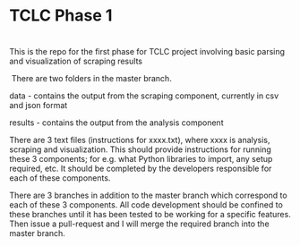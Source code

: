 # TCLC Phase 1
#
This is the repo for the first phase for TCLC project
involving basic parsing and visualization of scraping results

 There are two folders in the master branch.   
 
 data - contains the output from the scraping component, currently in csv and json format  
 
 results - contains the output from the analysis component  
 
There are 3 text files (instructions for xxxx.txt), where xxxx is analysis, scraping and visualization. This should provide instructions for running these 3 components; for e.g. what Python libraries to import, any setup required, etc. It should be completed by the developers responsible for each of these components.
 
 There are 3 branches in addition to the master branch which correspond to each of these 3 components. All code development should be confined to these branches until it has been tested to be working for a specific features. Then issue a pull-request and I will merge the required branch into the master branch. 

